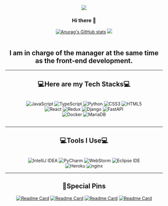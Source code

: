 <div align="center">
  <img src="https://capsule-render.vercel.app/api?type=cylinder&color=auto&height=100&section=header&text=JongHyeon's_github&fontSize=50" />

  ### Hi there 🫠
  [![Anurag's GitHub stats](https://github-readme-stats.vercel.app/api?username=ryankimjh00&theme=flag-india)](https://github.com/anuraghazra/github-readme-stats)
  <img src="https://github-readme-stats.vercel.app/api/top-langs/?username=ryankimjh00&layout=compact"><br><br>

  <h2>I am in charge of the manager at the same time as the front-end development.</h2>
</div>
<hr>
<h2 align="center">💻Here are my Tech Stacks💻</h2>
<br>

<div align="center">
  <img alt="JavaScript" src ="https://img.shields.io/badge/JavaScript-F7DF1E.svg?&style=for-the-badge&logo=JavaScript&logoColor=white"/> 
  <img alt="TypeScript" src ="https://img.shields.io/badge/TypeScript-0094F5.svg?&style=for-the-badge&logo=JavaScript&logoColor=white"/> 
  <img alt="Python" src ="https://img.shields.io/badge/Python-3776AB.svg?&style=for-the-badge&logo=Python&logoColor=white"/> 
  <img alt="CSS3" src ="https://img.shields.io/badge/CSS3-1572B6.svg?&style=for-the-badge&logo=CSS3&logoColor=white"/> 
  <img alt="HTML5" src ="https://img.shields.io/badge/HTML5-E34F26.svg?&style=for-the-badge&logo=HTML5&logoColor=white"/> 
</div>

<div align="center">
  <img alt="React" src ="https://img.shields.io/badge/React-61DAFB.svg?&style=for-the-badge&logo=React&logoColor=white"/> 
  <img alt="Redux" src ="https://img.shields.io/badge/Redux-764ABC.svg?&style=for-the-badge&logo=FastAPI&logoColor=white"/> 
  <img alt="Django" src ="https://img.shields.io/badge/Django-092E20.svg?&style=for-the-badge&logo=Django&logoColor=white"/> 
  <img alt="FastAPI" src ="https://img.shields.io/badge/FastAPI-009688.svg?&style=for-the-badge&logo=FastAPI&logoColor=white"/> 
</div>

<div align="center">
  <img alt="Docker" src ="https://img.shields.io/badge/Docker-2496ED.svg?&style=for-the-badge&logo=Docker&logoColor=white"/> 
  <img alt="MariaDB" src ="https://img.shields.io/badge/MariaDB-003545.svg?&style=for-the-badge&logo=MariaDB&logoColor=white"/> 
</div>
<br>

<hr>

<h2 align="center">💻Tools I Use💻</h2>
<br>
<div align="center">
  <img alt="IntelliJ IDEA" src ="https://img.shields.io/badge/IntelliJ IDEA-E60012.svg?&style=for-the-badge&logo=IntelliJ IDEA&logoColor=black"/> 
  <img alt="PyCharm" src ="https://img.shields.io/badge/PyCharm-00D564.svg?&style=for-the-badge&logo=PyCharm&logoColor=black"/>  
  <img alt="WebStorm" src ="https://img.shields.io/badge/WebStorm-528DD7.svg?&style=for-the-badge&logo=WebStorm&logoColor=black"/> 
  <img alt="Eclipse IDE" src ="https://img.shields.io/badge/Eclipse IDE-2C2255.svg?&style=for-the-badge&logo=Eclipse IDE&logoColor=white"/>
</div>
<div align="center">
  <img alt="Heroku" src ="https://img.shields.io/badge/Heroku-430098.svg?&style=for-the-badge&logo=Heroku&logoColor=white"/> 
  <img alt="nginx" src ="https://img.shields.io/badge/nginx-009639.svg?&style=for-the-badge&logo=nginx&logoColor=white"/> 
</div>
<hr>

<h2 align="center">📌Special Pins</h2>

<div align="center">
  
[![Readme Card](https://github-readme-stats.vercel.app/api/pin/?username=ryankimjh00&repo=Xlack-frontend)](https://github.com/Team-Discipline/Xlack-Frontend)
[![Readme Card](https://github-readme-stats.vercel.app/api/pin/?username=ryankimjh00&repo=Xlack-Backend)](https://github.com/Team-Discipline/Xlack-Backend)
[![Readme Card](https://github-readme-stats.vercel.app/api/pin/?username=ryankimjh00&repo=URLS3-Frontend)](https://github.com/Team-Discipline/URLS3-frontend)
[![Readme Card](https://github-readme-stats.vercel.app/api/pin/?username=ryankimjh00&repo=URLS3-Backend)](https://github.com/Team-Discipline/URLS3-backend)

</div>




